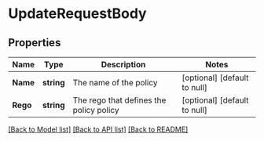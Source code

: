 # UpdateRequestBody

## Properties
Name | Type | Description | Notes
------------ | ------------- | ------------- | -------------
**Name** | **string** | The name of the policy | [optional] [default to null]
**Rego** | **string** | The rego that defines the policy policy | [optional] [default to null]

[[Back to Model list]](../README.md#documentation-for-models) [[Back to API list]](../README.md#documentation-for-api-endpoints) [[Back to README]](../README.md)

